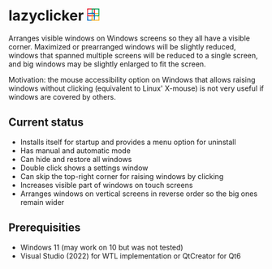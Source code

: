 # lazyclicker <img src="mainicon.png" width=24>
Arranges visible windows on Windows screens so they all have a 
visible corner. Maximized or prearranged windows will be slightly 
reduced, windows that spanned multiple screens will be reduced to 
a single screen, and big windows may be slightly enlarged to fit 
the screen.

Motivation: the mouse accessibility option on Windows that allows 
raising windows without clicking (equivalent to Linux' X-mouse) is 
not very useful if windows are covered by others.

## Current status
- Installs itself for startup and provides a menu option for 
uninstall
- Has manual and automatic mode
- Can hide and restore all windows
- Double click shows a settings window
- Can skip the top-right corner for raising windows by clicking
- Increases visible part of windows on touch screens
- Arranges windows on vertical screens in reverse order so the big 
ones remain wider
## Prerequisities
- Windows 11 (may work on 10 but was not tested)
- Visual Studio (2022) for WTL implementation or QtCreator for Qt6
